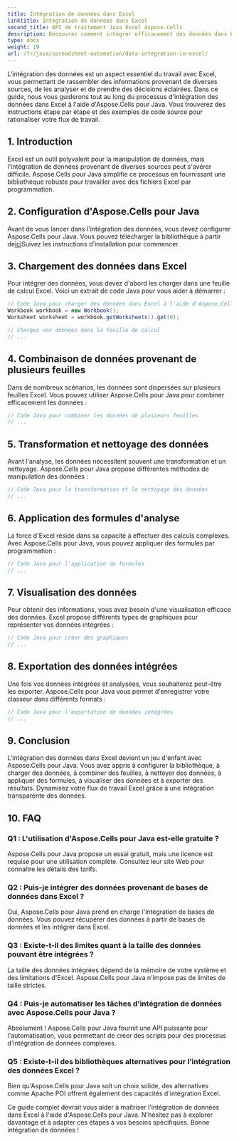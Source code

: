 ```yaml
---
title: Intégration de données dans Excel
linktitle: Intégration de données dans Excel
second_title: API de traitement Java Excel Aspose.Cells
description: Découvrez comment intégrer efficacement des données dans Excel pour de meilleures informations et une meilleure prise de décision. Guide étape par étape avec code source à l'aide d'Aspose.Cells pour Java.
type: docs
weight: 19
url: /fr/java/spreadsheet-automation/data-integration-in-excel/
---
```


L'intégration des données est un aspect essentiel du travail avec Excel, vous permettant de rassembler des informations provenant de diverses sources, de les analyser et de prendre des décisions éclairées. Dans ce guide, nous vous guiderons tout au long du processus d'intégration des données dans Excel à l'aide d'Aspose.Cells pour Java. Vous trouverez des instructions étape par étape et des exemples de code source pour rationaliser votre flux de travail.

## 1. Introduction

Excel est un outil polyvalent pour la manipulation de données, mais l'intégration de données provenant de diverses sources peut s'avérer difficile. Aspose.Cells pour Java simplifie ce processus en fournissant une bibliothèque robuste pour travailler avec des fichiers Excel par programmation.

## 2. Configuration d'Aspose.Cells pour Java

 Avant de vous lancer dans l'intégration des données, vous devez configurer Aspose.Cells pour Java. Vous pouvez télécharger la bibliothèque à partir de[ici](https://releases.aspose.com/cells/java/)Suivez les instructions d'installation pour commencer.

## 3. Chargement des données dans Excel

Pour intégrer des données, vous devez d'abord les charger dans une feuille de calcul Excel. Voici un extrait de code Java pour vous aider à démarrer :

```java
// Code Java pour charger des données dans Excel à l'aide d'Aspose.Cells
Workbook workbook = new Workbook();
Worksheet worksheet = workbook.getWorksheets().get(0);

// Chargez vos données dans la feuille de calcul
// ...
```

## 4. Combinaison de données provenant de plusieurs feuilles

Dans de nombreux scénarios, les données sont dispersées sur plusieurs feuilles Excel. Vous pouvez utiliser Aspose.Cells pour Java pour combiner efficacement les données :

```java
// Code Java pour combiner les données de plusieurs feuilles
// ...
```

## 5. Transformation et nettoyage des données

Avant l'analyse, les données nécessitent souvent une transformation et un nettoyage. Aspose.Cells pour Java propose différentes méthodes de manipulation des données :

```java
// Code Java pour la transformation et le nettoyage des données
// ...
```

## 6. Application des formules d'analyse

La force d'Excel réside dans sa capacité à effectuer des calculs complexes. Avec Aspose.Cells pour Java, vous pouvez appliquer des formules par programmation :

```java
// Code Java pour l'application de formules
// ...
```

## 7. Visualisation des données

Pour obtenir des informations, vous avez besoin d'une visualisation efficace des données. Excel propose différents types de graphiques pour représenter vos données intégrées :

```java
// Code Java pour créer des graphiques
// ...
```

## 8. Exportation des données intégrées

Une fois vos données intégrées et analysées, vous souhaiterez peut-être les exporter. Aspose.Cells pour Java vous permet d'enregistrer votre classeur dans différents formats :

```java
// Code Java pour l'exportation de données intégrées
// ...
```

## 9. Conclusion

L'intégration des données dans Excel devient un jeu d'enfant avec Aspose.Cells pour Java. Vous avez appris à configurer la bibliothèque, à charger des données, à combiner des feuilles, à nettoyer des données, à appliquer des formules, à visualiser des données et à exporter des résultats. Dynamisez votre flux de travail Excel grâce à une intégration transparente des données.

## 10. FAQ

### Q1 : L'utilisation d'Aspose.Cells pour Java est-elle gratuite ?

Aspose.Cells pour Java propose un essai gratuit, mais une licence est requise pour une utilisation complète. Consultez leur site Web pour connaître les détails des tarifs.

### Q2 : Puis-je intégrer des données provenant de bases de données dans Excel ?

Oui, Aspose.Cells pour Java prend en charge l'intégration de bases de données. Vous pouvez récupérer des données à partir de bases de données et les intégrer dans Excel.

### Q3 : Existe-t-il des limites quant à la taille des données pouvant être intégrées ?

La taille des données intégrées dépend de la mémoire de votre système et des limitations d'Excel. Aspose.Cells pour Java n'impose pas de limites de taille strictes.

### Q4 : Puis-je automatiser les tâches d’intégration de données avec Aspose.Cells pour Java ?

Absolument ! Aspose.Cells pour Java fournit une API puissante pour l'automatisation, vous permettant de créer des scripts pour des processus d'intégration de données complexes.

### Q5 : Existe-t-il des bibliothèques alternatives pour l’intégration des données Excel ?

Bien qu'Aspose.Cells pour Java soit un choix solide, des alternatives comme Apache POI offrent également des capacités d'intégration Excel.

Ce guide complet devrait vous aider à maîtriser l'intégration de données dans Excel à l'aide d'Aspose.Cells pour Java. N'hésitez pas à explorer davantage et à adapter ces étapes à vos besoins spécifiques. Bonne intégration de données !